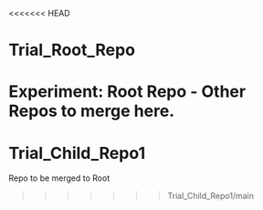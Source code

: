 <<<<<<< HEAD
# Trial_Root_Repo
Experiment: Root Repo - Other Repos to merge here.
=======
# Trial_Child_Repo1
Repo to be merged to Root
>>>>>>> Trial_Child_Repo1/main
